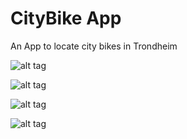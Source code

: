 # CityBike App
An App to locate city bikes in Trondheim

![alt tag](http://puu.sh/oFfTh/e34ee9d58e.png)

![alt tag](http://puu.sh/oFfPq/19222b2a1c.png)

![alt tag](http://puu.sh/oFfUJ/d497134544.png)

![alt tag](http://puu.sh/oFfWP/256e5cb6be.png)

